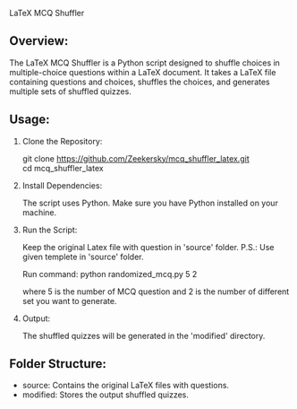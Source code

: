 LaTeX MCQ Shuffler

Overview:
-----------
The LaTeX MCQ Shuffler is a Python script designed to shuffle choices in multiple-choice questions within a LaTeX document. It takes a LaTeX file containing questions and choices, shuffles the choices, and generates multiple sets of shuffled quizzes.

Usage:
-----------
1. Clone the Repository:

   git clone https://github.com/Zeekersky/mcq_shuffler_latex.git     
   cd mcq_shuffler_latex

3. Install Dependencies:

   The script uses Python. Make sure you have Python installed on your machine.

4. Run the Script:

   Keep the original Latex file with question in 'source' folder. P.S.: Use given templete in 'source' folder.

   Run command: python randomized_mcq.py 5 2

   where 5 is the number of MCQ question and 2 is the number of different set you want to generate.

5. Output:

   The shuffled quizzes will be generated in the 'modified' directory.

Folder Structure:
-------------------
- source: Contains the original LaTeX files with questions.
- modified: Stores the output shuffled quizzes.
